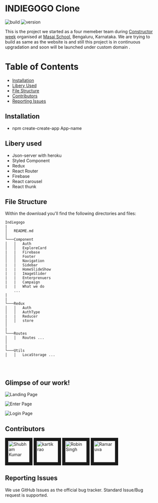 # INDIEGOGO Clone

![build](https://img.shields.io/travis/USER/REPO.svg) ![version](https://img.shields.io/badge/version-1.0.0-blue.svg)  
<!--- ![Product Presentation Image](public/cover.png) --> 
This is the project we started as a four memeber team  during [Constructor week](https://www.indiegogo.com/about/what-we-do) organised at [Masai School](https://www.masaischool.com/), Bengaluru, Karnataka. We are trying to build as same as the website is and  still this project is in continuous upgradation and soon will be launched under custom domain .
# Table of Contents

* [Installation](#installation)
* [Libery Used](#file-structure)
* [File Structure](#file-structure)
* [Contributors](#contributors)
* [Reporting Issues](#reporting-issues)


## Installation

* npm create-create-app App-name

## Libery used

* Json-server with heroku
* Styled Component
* Redux
* React Router
* Firebase
* React carousel
* React thunk

## File Structure

Within the download you'll find the following directories and files:

```
Indiegogo
|
│   README.md 
│
└───Component
│   │   Auth
│   │   ExploreCard
|   |   Firebase
│   │   Footer
│   │   Navigation
|   |   Sidebar
|   |   HomeSlideShow
|   |   ImageSlider
|   |   Enterprenuers
|   |   Campaign 
|   |   What we do
    ...
|              
|    
└───Redux
│   │   Auth
│   │   AuthType
|   |   Reducer
│   │   store
│  
|
└───Routes
│   │   Routes ...
│   
|    
└───Utils 
│   │   LocaStorage ...
   
    


```  

## Glimpse of our work!


![Landing Page](https://user-images.githubusercontent.com/34106521/114999094-2adcfd00-9ebf-11eb-9011-d92724f2abb7.png)

![Enter Page](https://user-images.githubusercontent.com/34106521/114999507-8c04d080-9ebf-11eb-9911-19282cd8a91d.png)



![Login Page](https://user-images.githubusercontent.com/34106521/114999644-adfe5300-9ebf-11eb-809b-e8f7d04c0d21.png)


## Contributors

<a href="../../../../shubham007kumar" target="_blank"><img src="https://avatars1.githubusercontent.com/u/34106521?s=460&v=4" alt="Shubham Kumar" width="70" height="70" border="10" /></a> 
<a href="../../../../surya-sd" target="_blank"><img src="https://avatars.githubusercontent.com/u/77038659?v=4" alt="kartik rao" width="70" height="70" border="10" /></a>
<a href="../../../../Bhargav1224" target="_blank"><img src="https://avatars.githubusercontent.com/u/77038785?v=4" alt="Robin Singh" width="70" height="70" border="10" /></a> 
<a href="../../../../mahi19071997" target="_blank"><img src="https://avatars.githubusercontent.com/u/75827469?v=4" alt="Ramaruva" width="70" height="70" border="10" /></a>

## Reporting Issues

We use GitHub Issues as the official bug tracker. Standard Issue/Bug request is supported.
